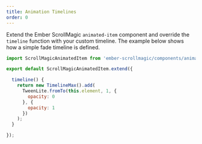 ```yaml
---
title: Animation Timelines
order: 0
---
```


Extend the Ember ScrollMagic `animated-item` component and override the `timeline` function with your custom timeline. The example below shows how a simple fade timeline is defined.

```javascript
import ScrollMagicAnimatedItem from 'ember-scrollmagic/components/animated-item';

export default ScrollMagicAnimatedItem.extend({

  timeline() {
    return new TimelineMax().add(
      TweenLite.fromTo(this.element, 1, {
        opacity: 0
      }, {
        opacity: 1
      })
    );
  }

});
```

